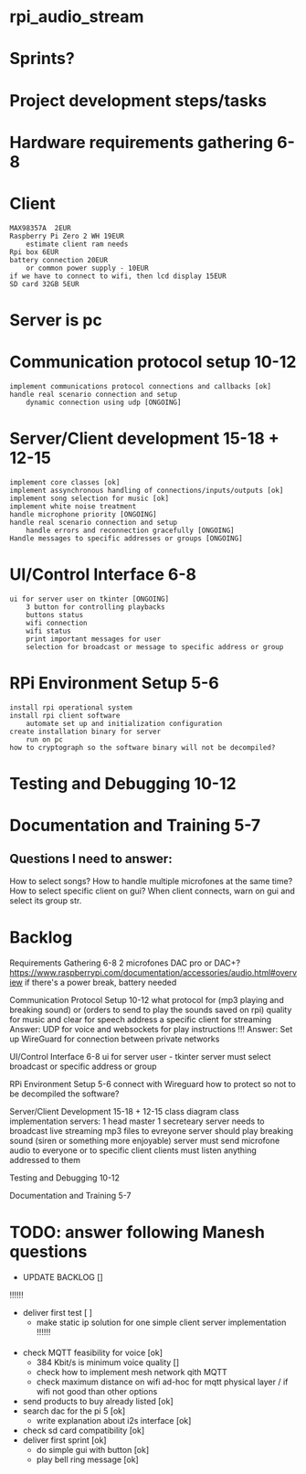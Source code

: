 # rpi_audio_stream

# Sprints?

# Project development steps/tasks
# Hardware requirements gathering 6-8
# Client
    MAX98357A  2EUR
    Raspberry Pi Zero 2 WH 19EUR
        estimate client ram needs
    Rpi box 6EUR
    battery connection 20EUR
        or common power supply - 10EUR
    if we have to connect to wifi, then lcd display 15EUR
    SD card 32GB 5EUR
# Server is pc

# Communication protocol setup 10-12
    implement communications protocol connections and callbacks [ok]
    handle real scenario connection and setup
        dynamic connection using udp [ONGOING]

# Server/Client development 15-18 + 12-15
    implement core classes [ok]
    implement assynchronous handling of connections/inputs/outputs [ok]
    implement song selection for music [ok]
    implement white noise treatment
    handle microphone priority [ONGOING]
    handle real scenario connection and setup 
        handle errors and reconnection gracefully [ONGOING]
    Handle messages to specific addresses or groups [ONGOING]

# UI/Control Interface	6-8
    ui for server user on tkinter [ONGOING]
        3 button for controlling playbacks
        buttons status
        wifi connection
        wifi status
        print important messages for user
        selection for broadcast or message to specific address or group

# RPi Environment Setup	5-6
    install rpi operational system
    install rpi client software
        automate set up and initialization configuration
    create installation binary for server
        run on pc
    how to cryptograph so the software binary will not be decompiled?

# Testing and Debugging	10-12

# Documentation and Training	5-7


## Questions I need to answer:
How to select songs?
How to handle multiple microfones at the same time?
How to select specific client on gui?
    When client connects, warn on gui and select its group str.

# Backlog
Requirements Gathering	6-8
2 microfones
DAC pro or DAC+? https://www.raspberrypi.com/documentation/accessories/audio.html#overview
if there's a power break, battery needed

Communication Protocol Setup	10-12
what protocol for (mp3 playing and breaking sound) or (orders to send to play the sounds saved on rpi)
	quality for music and clear for speech
	address a specific client for streaming
    Answer: UDP for voice and websockets for play instructions !!!
    Answer: Set up WireGuard for connection between private networks

UI/Control Interface	6-8
ui for server user - tkinter
server must select broadcast or specific address or group

RPi Environment Setup	5-6
connect with Wireguard
how to protect so not to be decompiled the software?

Server/Client Development	15-18 + 12-15
class diagram
class implementation
    servers:
        1 head master 
        1 secreteary
    server needs to broadcast live streaming mp3 files to evreyone
    server should play breaking sound (siren or something more enjoyable)
    server must send microfone audio to everyone or to specific client
    clients must listen anything addressed to them


Testing and Debugging	10-12

Documentation and Training	5-7


# TODO: answer following Manesh questions 
- UPDATE BACKLOG []

!!!!!!
- deliver first test [ ]
    - make static ip solution for one simple client server implementation
!!!!!!


####
- check MQTT feasibility for voice [ok]
	- 384 Kbit/s is minimum voice quality []
	- check how to implement mesh network qith MQTT
	- check maximum distance on wifi ad-hoc for mqtt physical layer / if wifi not good than other options
- send products to buy already listed [ok]
- search dac for the pi 5 [ok]
	- write explanation about i2s interface [ok]
- check sd card compatibility [ok]
- deliver first sprint [ok]
	- do simple gui with button [ok]
	- play bell ring message [ok]
